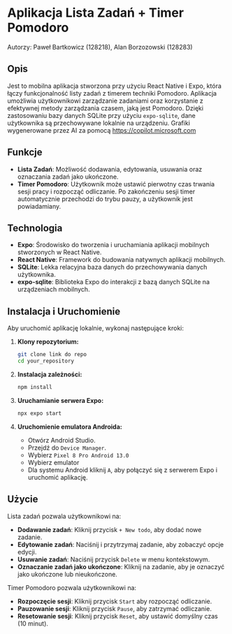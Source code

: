 # Aplikacja Lista Zadań + Timer Pomodoro

Autorzy: Paweł Bartkowicz (128218), Alan Borzozowski (128283)

## Opis
Jest to mobilna aplikacja stworzona przy użyciu React Native i Expo, która łączy funkcjonalność listy zadań z timerem techniki Pomodoro. Aplikacja umożliwia użytkownikowi zarządzanie zadaniami oraz korzystanie z efektywnej metody zarządzania czasem, jaką jest Pomodoro. Dzięki zastosowaniu bazy danych SQLite przy użyciu `expo-sqlite`, dane użytkownika są przechowywane lokalnie na urządzeniu. Grafiki wygenerowane przez AI za pomocą https://copilot.microsoft.com
## Funkcje
- **Lista Zadań**: Możliwość dodawania, edytowania, usuwania oraz oznaczania zadań jako ukończone.
- **Timer Pomodoro**: Użytkownik może ustawić pierwotny czas trwania sesji pracy i rozpocząć odliczanie. Po zakończeniu sesji timer automatycznie przechodzi do trybu pauzy, a użytkownik jest powiadamiany.

## Technologia
- **Expo**: Środowisko do tworzenia i uruchamiania aplikacji mobilnych stworzonych w React Native.
- **React Native**: Framework do budowania natywnych aplikacji mobilnych.
- **SQLite**: Lekka relacyjna baza danych do przechowywania danych użytkownika.
- **expo-sqlite**: Biblioteka Expo do interakcji z bazą danych SQLite na urządzeniach mobilnych.

## Instalacja i Uruchomienie
Aby uruchomić aplikację lokalnie, wykonaj następujące kroki:

1. **Klony repozytorium:**
    ```bash
    git clone link do repo
    cd your_repository
    ```

2. **Instalacja zależności:**
    ```bash
    npm install
    ```

3. **Uruchamianie serwera Expo:**
    ```bash
    npx expo start
    ```

4. **Uruchomienie emulatora Androida:**
    - Otwórz Android Studio.
    - Przejdź do `Device Manager`.
    - Wybierz `Pixel 8 Pro Android 13.0`
    - Wybierz emulator
    - Dla systemu Android kliknij `A`, aby połączyć się z serwerem Expo i uruchomić aplikację.

## Użycie
Lista zadań pozwala użytkownikowi na:
- **Dodawanie zadań**: Kliknij przycisk `+ New todo`, aby dodać nowe zadanie.
- **Edytowanie zadań**: Naciśnij i przytrzymaj zadanie, aby zobaczyć opcje edycji.
- **Usuwanie zadań**: Naciśnij przycisk `Delete` w menu kontekstowym.
- **Oznaczanie zadań jako ukończone**: Kliknij na zadanie, aby je oznaczyć jako ukończone lub nieukończone.

Timer Pomodoro pozwala użytkownikowi na:
- **Rozpoczęcie sesji**: Kliknij przycisk `Start` aby rozpocząć odliczanie.
- **Pauzowanie sesji**: Kliknij przycisk `Pause`, aby zatrzymać odliczanie.
- **Resetowanie sesji**: Kliknij przycisk `Reset`, aby ustawić domyślny czas (10 minut).
